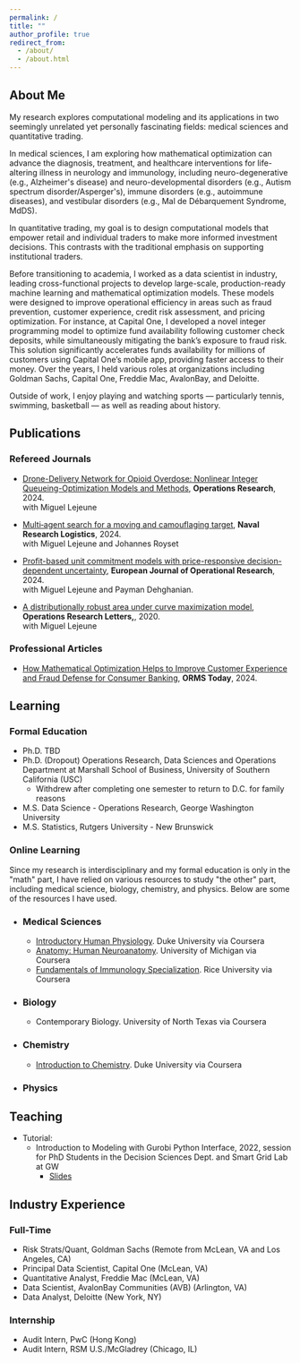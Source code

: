 ```yaml
---
permalink: /
title: ""
author_profile: true
redirect_from: 
  - /about/
  - /about.html
---
```


## About Me <a id="about"></a>

My research explores computational modeling and its applications in two seemingly unrelated yet personally fascinating fields: medical sciences and quantitative trading.

In medical sciences, I am exploring how mathematical optimization can advance the diagnosis, treatment, and healthcare interventions for life-altering illness in neurology and immunology, including neuro-degenerative (e.g., Alzheimer's disease) and neuro-developmental disorders (e.g., Autism spectrum disorder/Asperger's), immune disorders (e.g., autoimmune diseases), and vestibular disorders (e.g., Mal de Débarquement Syndrome, MdDS).

In quantitative trading, my goal is to design computational models that empower retail and individual traders to make more informed investment decisions. This contrasts with the traditional emphasis on supporting institutional traders.

Before transitioning to academia, I worked as a data scientist in industry, leading cross-functional projects to develop large-scale, production-ready machine learning and mathematical optimization models. These models were designed to improve operational efficiency in areas such as fraud prevention, customer experience, credit risk assessment, and pricing optimization. For instance, at Capital One, I developed a novel integer programming model to optimize fund availability following customer check deposits, while simultaneously mitigating the bank’s exposure to fraud risk. This solution significantly accelerates funds availability for millions of customers using Capital One’s mobile app,  providing faster access to their money. Over the years, I held various roles at organizations including Goldman Sachs, Capital One, Freddie Mac, AvalonBay, and Deloitte.

Outside of work, I enjoy playing and watching sports — particularly tennis, swimming, basketball — as well as reading about history.
   
## Publications <a id="publications"></a>

### Refereed Journals
- [Drone-Delivery Network for Opioid Overdose: Nonlinear Integer Queueing-Optimization Models and Methods](https://pubsonline.informs.org/doi/10.1287/opre.2022.0489), **Operations Research**, 2024. \
   with Miguel Lejeune

- [Multi‐agent search for a moving and camouflaging target](https://onlinelibrary.wiley.com/doi/abs/10.1002/nav.22160), **Naval Research Logistics**, 2024. \
   with Miguel Lejeune and Johannes Royset 

- [Profit-based unit commitment models with price-responsive decision-dependent uncertainty](https://www.sciencedirect.com/science/article/abs/pii/S0377221723009177), **European Journal of Operational Research**, 2024. \
   with Miguel Lejeune and Payman Dehghanian. 

- [A distributionally robust area under curve maximization model](https://www.sciencedirect.com/science/article/abs/pii/S0167637720300791), **Operations Research Letters,**, 2020. \
   with Miguel Lejeune

### Professional Articles

- [How Mathematical Optimization Helps to Improve Customer Experience and Fraud Defense for Consumer Banking](https://pubsonline.informs.org/do/10.1287/orms.2024.03.12/full/), **ORMS Today**, 2024. 

<!--
 **Popular news coverage** for some of my research: 
 - GW Today: [Drones Could Transform Emergency Response to Opioid Overdoses](https://gwtoday.gwu.edu/drones-could-transform-emergency-response-opioid-overdoses)
-->

## Learning <a id="learning"></a>

### Formal Education
- Ph.D. TBD
- Ph.D. (Dropout) Operations Research, Data Sciences and Operations Department at Marshall School of Business, University of Southern California (USC)
  - Withdrew after completing one semester to return to D.C. for family reasons
- M.S. Data Science - Operations Research, George Washington University
- M.S. Statistics, Rutgers University - New Brunswick

### Online Learning
Since my research is interdisciplinary and my formal education is only in the "math" part, I have relied on various resources to study "the other" part, including medical science, biology, chemistry, and physics. Below are some of the resources I have used.

- ### Medical Sciences
  - [Introductory Human Physiology](https://www.coursera.org/learn/physiology). Duke University via Coursera
  - [Anatomy: Human Neuroanatomy](https://www.coursera.org/learn/anatomy403-3x?specialization=anatomy). University of Michigan via Coursera
  - [Fundamentals of Immunology Specialization](https://www.coursera.org/specializations/immunology). Rice University via Coursera
  
- ### Biology
  - Contemporary Biology. University of North Texas via Coursera
  
- ### Chemistry
  - [Introduction to Chemistry](https://www.coursera.org/learn/basic-chemistry). Duke University via Coursera

- ### Physics




## Teaching <a id="teaching"></a>

- Tutorial:
    - Introduction to Modeling with Gurobi Python Interface, 2022, session for PhD Students in the Decision Sciences Dept. and Smart Grid Lab at GW
      - [Slides](https://github.com/wenbo5565/wenbo5565.github.io/blob/master/_teaching/Intro.%20to%20Modeling%20with%20Gurobi%20Python%20Interface.pdf)
     
## Industry Experience <a id="industry"></a>

### Full-Time
- Risk Strats/Quant, Goldman Sachs (Remote from McLean, VA and Los Angeles, CA)
- Principal Data Scientist, Capital One (McLean, VA)
- Quantitative Analyst, Freddie Mac (McLean, VA)
- Data Scientist, AvalonBay Communities (AVB) (Arlington, VA)
- Data Analyst, Deloitte (New York, NY)

### Internship
- Audit Intern, PwC (Hong Kong)
- Audit Intern, RSM U.S./McGladrey (Chicago, IL)

